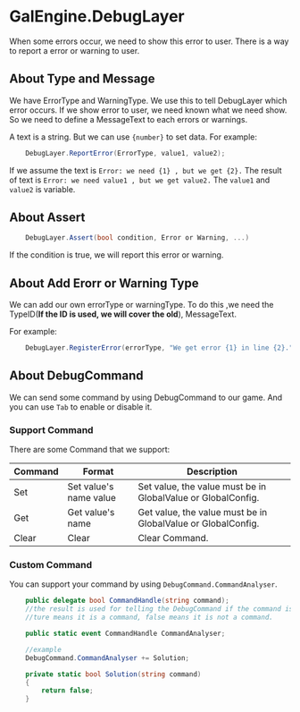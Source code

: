 # GalEngine.DebugLayer

When some errors occur, we need to show this error to user.
There is a way to report a error or warning to user.

## About Type and Message

We have ErrorType and WarningType. We use this to tell DebugLayer which error occurs.
If we show error to user, we need known what we need show. So we need to define a MessageText to each errors or warnings.

A text is a string. But we can use `{number}` to set data.
For example:

```C#
    DebugLayer.ReportError(ErrorType, value1, value2);
```

If we assume the text is `Error: we need {1} , but we get {2}.`
The result of text is `Error: we need value1 , but we get value2.`
The `value1` and `value2` is variable.

## About Assert

```C#
    DebugLayer.Assert(bool condition, Error or Warning, ...)
```
If the condition is true, we will report this error or warning.

## About Add Erorr or Warning Type

We can add our own errorType or warningType.
To do this ,we need the TypeID(**If the ID is used, we will cover the old**), MessageText.

For example:

```C#
    DebugLayer.RegisterError(errorType, "We get error {1} in line {2}.");
```

## About DebugCommand

We can send some command by using DebugCommand to our game. 
And you can use `Tab` to enable or disable it.

### Support Command

There are some Command that we support:

Command | Format | Description 
------- | ------ | -----------
Set     | Set value's name value | Set value, the value must be in GlobalValue or GlobalConfig.
Get     | Get value's name       | Get value, the value must be in GlobalValue or GlobalConfig.
Clear   | Clear                  | Clear Command.




### Custom Command

You can support your command by using `DebugCommand.CommandAnalyser`.

```C#
    public delegate bool CommandHandle(string command);
    //the result is used for telling the DebugCommand if the command is right
    //ture means it is a command, false means it is not a command.

    public static event CommandHandle CommandAnalyser;

    //example
    DebugCommand.CommandAnalyser += Solution;

    private static bool Solution(string command)
    {
        return false;
    }
```